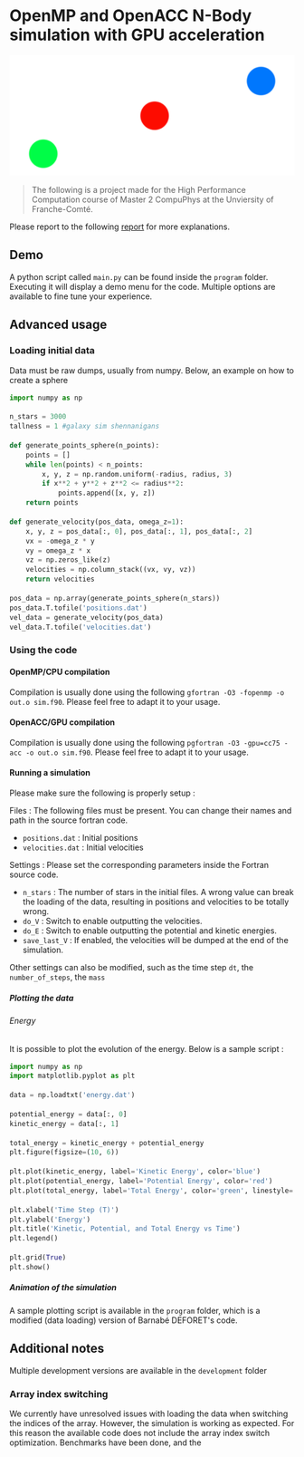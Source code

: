 # OpenMP and OpenACC N-Body simulation with GPU acceleration


![logo](rsc/logo.png)

> The following is a project made for the High Performance Computation course of Master 2 CompuPhys at the Unviersity of Franche-Comté. 

Please report to the following [report](./Léo%20Bechet%20N-Body%20HPC%20report.pdf) for more explanations.


## Demo

A python script called `main.py` can be found inside the `program` folder. Executing it will  display a demo menu for the code. Multiple options are available to fine tune your experience.

## Advanced usage

### Loading initial data

Data must be raw dumps, usually from numpy. Below, an example on how to create a sphere 

```python
import numpy as np

n_stars = 3000
tallness = 1 #galaxy sim shennanigans

def generate_points_sphere(n_points):
    points = []
    while len(points) < n_points:
        x, y, z = np.random.uniform(-radius, radius, 3)
        if x**2 + y**2 + z**2 <= radius**2:
            points.append([x, y, z])
    return points

def generate_velocity(pos_data, omega_z=1):
    x, y, z = pos_data[:, 0], pos_data[:, 1], pos_data[:, 2]
    vx = -omega_z * y
    vy = omega_z * x
    vz = np.zeros_like(z)  
    velocities = np.column_stack((vx, vy, vz))
    return velocities

pos_data = np.array(generate_points_sphere(n_stars))
pos_data.T.tofile('positions.dat')
vel_data = generate_velocity(pos_data)
vel_data.T.tofile('velocities.dat')
```

### Using the code

#### OpenMP/CPU compilation
Compilation is usually done using the following `gfortran -O3 -fopenmp -o out.o sim.f90`. Please feel free to adapt it to your usage.

#### OpenACC/GPU compilation
Compilation is usually done using the following `pgfortran -O3 -gpu=cc75 -acc -o out.o sim.f90`. Please feel free to adapt it to your usage.

#### Running a simulation

Please make sure the following is properly setup :

Files :
The following files must be present. You can change their names and path in the source fortran code.
- `positions.dat` : Initial positions
- `velocities.dat` : Initial velocities

Settings :
Please set the corresponding parameters inside the Fortran source code.
- `n_stars` : The number of stars in the initial files. A wrong value can break the loading of the data, resulting in positions and velocities to be totally wrong.
- `do_V` : Switch to enable outputting the velocities.
- `do_E` : Switch to enable outputting the potential and kinetic energies.
- `save_last_V` : If enabled, the velocities will be dumped at the end of the simulation.

Other settings can also be modified, such as the time step `dt`, the  `number_of_steps`, the `mass`


##### Plotting the data

###### Energy
It is possible to plot the evolution of the energy. Below is a sample script :

```python
import numpy as np
import matplotlib.pyplot as plt

data = np.loadtxt('energy.dat')

potential_energy = data[:, 0]
kinetic_energy = data[:, 1]

total_energy = kinetic_energy + potential_energy
plt.figure(figsize=(10, 6))

plt.plot(kinetic_energy, label='Kinetic Energy', color='blue')
plt.plot(potential_energy, label='Potential Energy', color='red')
plt.plot(total_energy, label='Total Energy', color='green', linestyle='--')

plt.xlabel('Time Step (T)')
plt.ylabel('Energy')
plt.title('Kinetic, Potential, and Total Energy vs Time')
plt.legend()

plt.grid(True)
plt.show()
```

##### Animation of the simulation

A sample plotting script is available in the `program` folder, which is a modified (data loading) version of Barnabé DEFORET's code.

## Additional notes

Multiple development versions are available in the `development` folder


### Array index switching

We currently have unresolved issues with loading the data when switching the indices of the array. However, the simulation is working as expected. For this reason the available code does not include the array index switch optimization. Benchmarks have been done, and the  









